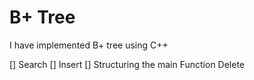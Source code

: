 # B+ Tree
I have implemented B+ tree using C++

 [] Search
 [] Insert
 [] Structuring the main Function
 Delete
